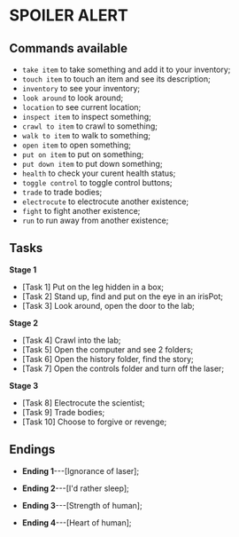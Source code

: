 # SPOILER ALERT

## Commands available 
* `take item` to take something and add it to your inventory;
* `touch item` to touch an item and see its description;
* `inventory` to see your inventory; 
* `look around` to look around;
* `location` to see current location;
* `inspect item` to inspect something;
* `crawl to item` to crawl to something;
* `walk to item` to walk to something;
* `open item` to open something;
* `put on item` to put on something; 
* `put down item` to put down something;
* `health` to check your curent health status;
* `toggle control` to toggle control buttons;
* `trade` to trade bodies;
* `electrocute` to electrocute another existence;
* `fight` to fight another existence;
* `run` to run away from another existence;

## Tasks
**Stage 1**
- [Task 1] Put on the leg hidden in a box;
- [Task 2] Stand up, find and put on the eye in an irisPot;
- [Task 3] Look around, open the door to the lab;

**Stage 2**
- [Task 4] Crawl into the lab;
- [Task 5] Open the computer and see 2 folders;
- [Task 6] Open the history folder, find the story;
- [Task 7] Open the controls folder and turn off the laser;

**Stage 3**
- [Task 8] Electrocute the scientist;
- [Task 9] Trade bodies;
- [Task 10] Choose to forgive or revenge;

## Endings
* **Ending 1**---[Ignorance of laser];

* **Ending 2**---[I'd rather sleep];

* **Ending 3**---[Strength of human];

* **Ending 4**---[Heart of human];
